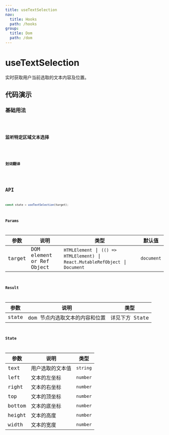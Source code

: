 ```yaml
---
title: useTextSelection
nav:
  title: Hooks
  path: /hooks
group:
  title: Dom
  path: /dom
---
```


# useTextSelection

实时获取用户当前选取的文本内容及位置。

## 代码演示

### 基础用法

<code src="./demo/demo1.tsx" />

### 监听特定区域文本选择

<code src="./demo/demo3.tsx" />

### 划词翻译

<!-- <code src="./demo/demo2.tsx" /> -->

## API

```typescript
const state = useTextSelection(target);
```

### Params

| 参数   | 说明                      | 类型                                                                             | 默认值     |
| ------ | ------------------------- | -------------------------------------------------------------------------------- | ---------- |
| target | DOM element or Ref Object | `HTMLElement` \| `(() => HTMLElement)` \| `React.MutableRefObject` \| `Document` | `document` |

### Result

| 参数  | 说明                           | 类型           |
| ----- | ------------------------------ | -------------- |
| state | dom 节点内选取文本的内容和位置 | 详见下方 State |

### State

| 参数   | 说明             | 类型     |
| ------ | ---------------- | -------- |
| text   | 用户选取的文本值 | `string` |
| left   | 文本的左坐标     | `number` |
| right  | 文本的右坐标     | `number` |
| top    | 文本的顶坐标     | `number` |
| bottom | 文本的底坐标     | `number` |
| height | 文本的高度       | `number` |
| width  | 文本的宽度       | `number` |
